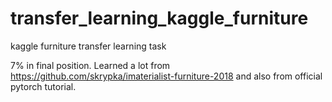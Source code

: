 # transfer_learning_kaggle_furniture
kaggle furniture transfer learning task


7% in final position. Learned a lot from https://github.com/skrypka/imaterialist-furniture-2018 and also from official pytorch tutorial.
